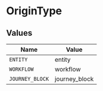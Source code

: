 # OriginType


## Values

| Name            | Value           |
| --------------- | --------------- |
| `ENTITY`        | entity          |
| `WORKFLOW`      | workflow        |
| `JOURNEY_BLOCK` | journey_block   |